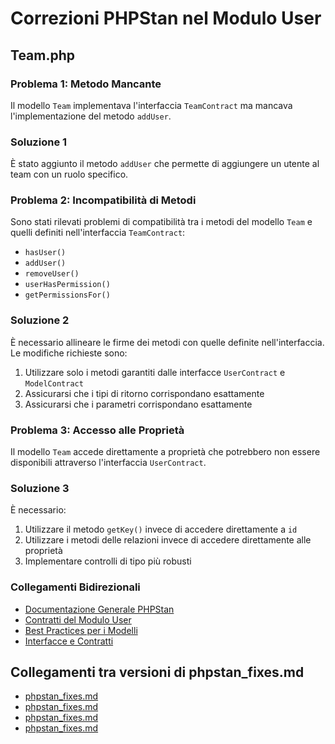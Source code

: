 # Correzioni PHPStan nel Modulo User

## Team.php
### Problema 1: Metodo Mancante
Il modello `Team` implementava l'interfaccia `TeamContract` ma mancava l'implementazione del metodo `addUser`.

### Soluzione 1
È stato aggiunto il metodo `addUser` che permette di aggiungere un utente al team con un ruolo specifico.

### Problema 2: Incompatibilità di Metodi
Sono stati rilevati problemi di compatibilità tra i metodi del modello `Team` e quelli definiti nell'interfaccia `TeamContract`:
- `hasUser()`
- `addUser()`
- `removeUser()`
- `userHasPermission()`
- `getPermissionsFor()`

### Soluzione 2
È necessario allineare le firme dei metodi con quelle definite nell'interfaccia. Le modifiche richieste sono:
1. Utilizzare solo i metodi garantiti dalle interfacce `UserContract` e `ModelContract`
2. Assicurarsi che i tipi di ritorno corrispondano esattamente
3. Assicurarsi che i parametri corrispondano esattamente

### Problema 3: Accesso alle Proprietà
Il modello `Team` accede direttamente a proprietà che potrebbero non essere disponibili attraverso l'interfaccia `UserContract`.

### Soluzione 3
È necessario:
1. Utilizzare il metodo `getKey()` invece di accedere direttamente a `id`
2. Utilizzare i metodi delle relazioni invece di accedere direttamente alle proprietà
3. Implementare controlli di tipo più robusti

### Collegamenti Bidirezionali
- [Documentazione Generale PHPStan](/docs/phpstan/PHPSTAN_LEVEL10_LINEE_GUIDA.md)
- [Contratti del Modulo User](/docs/modules/user/contracts.md)
- [Best Practices per i Modelli](/docs/modules/user/models.md)
- [Interfacce e Contratti](/docs/modules/xot/contracts.md) 

## Collegamenti tra versioni di phpstan_fixes.md
* [phpstan_fixes.md](../../../Xot/docs/phpstan_fixes.md)
* [phpstan_fixes.md](../../../User/docs/phpstan_fixes.md)
* [phpstan_fixes.md](../../../User/docs/fixes/phpstan_fixes.md)
* [phpstan_fixes.md](../../../Activity/docs/phpstan_fixes.md)

